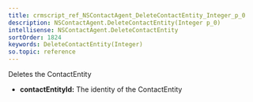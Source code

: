 ```yaml
---
title: crmscript_ref_NSContactAgent_DeleteContactEntity_Integer_p_0
description: NSContactAgent.DeleteContactEntity(Integer p_0)
intellisense: NSContactAgent.DeleteContactEntity
sortOrder: 1824
keywords: DeleteContactEntity(Integer)
so.topic: reference
---
```



Deletes the ContactEntity



* **contactEntityId:** The identity of the ContactEntity


